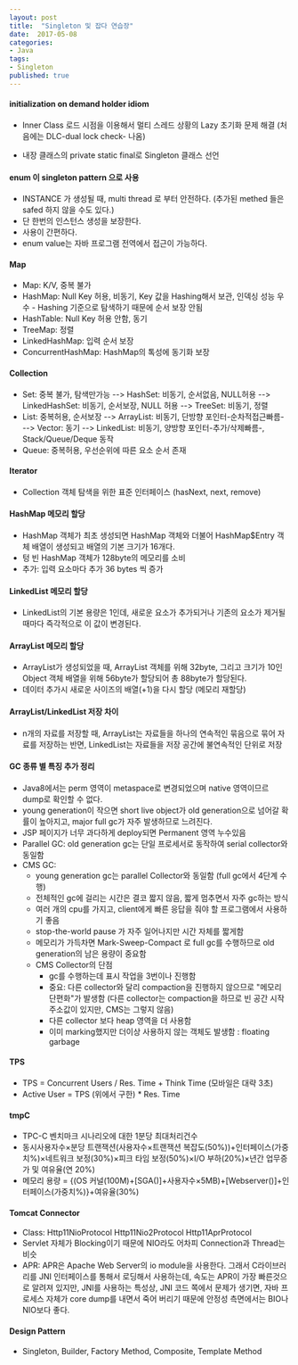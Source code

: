 ```yaml
---
layout: post
title:  "Singleton 및 잡다 연습장"
date:  2017-05-08
categories:
- Java
tags:
- Singleton
published: true
---
```

#### initialization on demand holder idiom

* Inner Class 로드 시점을 이용해서 멀티 스레드 상황의 Lazy 초기화 문제 해결 (처음에는 DLC-dual lock check- 나옴)
- 내장 클래스의 private static final로 Singleton 클래스 선언

#### enum 이 singleton pattern 으로 사용

* INSTANCE 가 생성될 때, multi thread 로 부터 안전하다. (추가된 methed 들은 safed 하지 않을 수도 있다.)
* 단 한번의 인스턴스 생성을 보장한다.
* 사용이 간편하다.
* enum value는 자바 프로그램 전역에서 접근이 가능하다.

#### Map
* Map: K/V, 중복 불가
* HashMap: Null Key 허용, 비동기, Key 값을 Hashing해서 보관, 인덱싱 성능 우수 - Hashing 기준으로 탐색하기 때문에 순서 보장 안됨
* HashTable: Null Key 허용 안함, 동기
* TreeMap: 정렬
* LinkedHashMap: 입력 순서 보장
* ConcurrentHashMap: HashMap의 톡성에 동기화 보장

#### Collection
* Set: 중복 불가, 탐색만가능 --> HashSet: 비동기, 순서없음, NULL허용 --> LinkedHashSet: 비동기, 순서보장, NULL 허용 --> TreeSet: 비동기, 정렬
* List: 중복허용, 순서보장 --> ArrayList: 비동기, 단방향 포인터-순차적접근빠름- --> Vector: 동기 --> LinkedList: 비동기, 양방향 포인터-추가/삭제빠름-, Stack/Queue/Deque 동작
* Queue: 중복허용, 우선순위에 따른 요소 순서 존재

#### Iterator
* Collection 객체 탐색을 위한 표준 인터페이스 (hasNext, next, remove)

#### HashMap 메모리 할당

* HashMap 객체가 최초 생성되면 HashMap 객체와 더불어 HashMap$Entry 객체 배열이 생성되고 배열의 기본 크기가 16개다.
* 텅 빈 HashMap 객체가 128byte의 메모리를 소비
* 추가: 입력 요소마다 추가 36 bytes 씩 증가

#### LinkedList 메모리 할당
* LinkedList의 기본 용량은 1인데, 새로운 요소가 추가되거나 기존의 요소가 제거될 때마다 즉각적으로 이 값이 변경된다.

#### ArrayList 메모리 할당
* ArrayList가 생성되었을 때, ArrayList 객체를 위해 32byte, 그리고 크기가 10인 Object 객체 배열을 위해 56byte가 할당되어 총 88byte가 할당된다.
* 데이터 추가시 새로운 사이즈의 배열(+1)을 다시 할당 (메모리 재할당)

#### ArrayList/LinkedList 저장 차이
* n개의 자료를 저장할 때, ArrayList는 자료들을 하나의 연속적인 묶음으로 묶어 자료를 저장하는 반면, LinkedList는 자료들을 저장 공간에 불연속적인 단위로 저장

#### GC 종류 별 특징 추가 정리

* Java8에서는 perm 영역이 metaspace로 변경되었으며 native 영역이므르 dump로 확인할 수 없다.
* young generation이 작으면 short live object가 old generation으로 넘어갈 확률이 높아지고, major full gc가 자주 발생하므로 느려진다.
* JSP 페이지가 너무 과다하게 deploy되면 Permanent 영역 누수있음
* Parallel GC: old generation gc는 단일 프로세서로 동작하여 serial collector와 동일함
* CMS GC:
   - young generation gc는 parallel Collector와 동일함 (full gc에서 4단계 수행)
   - 전체적인 gc에 걸리는 시간은 결코 짧지 않음, 짧게 멈추면서 자주 gc하는 방식
   - 여러 개의 cpu를 가지고, client에게 빠른 응답을 줘야 할 프로그램에서 사용하기 좋음
   - stop-the-world pause 가 자주 일어나지만 시간 자체를 짧게함
   - 메모리가 가득차면 Mark-Sweep-Compact 로 full gc를 수행하므로 old generation의 남은 용량이 중요함
   - CMS Collector의 단점
      - gc를 수행하는데 표시 작업을 3번이나 진행함
      - 중요: 다른 collector와 달리 compaction을 진행하지 않으므로 "메모리 단편화"가 발생함 (다른 collector는 compaction을 하므로 빈 공간 시작 주소값이 있지만, CMS는 그렇지 않음)
      - 다른 collector 보다 heap 영역을 더 사용함
      - 이미 marking했지만 더이상 사용하지 않는 객체도 발생함 : floating garbage

#### TPS

* TPS = Concurrent Users / Res. Time + Think Time (모바일은 대략 3초)
* Active User = TPS (위에서 구한) * Res. Time

#### tmpC

* TPC-C 벤치마크 시나리오에 대한 1분당 최대처리건수
* 동시사용자수×분당 트랜잭션(사용자수×트랜잭션 복잡도(50%))+인터페이스(가중치%)×네트워크 보정(30%)×피크 타임 보정(50%)×I/O 부하(20%)×년간 업무증가 및 여유율(연 20%)
* 메모리 용량 = {(OS 커널(100M)+[SGA()]+사용자수×5MB)+[Webserver()]+인터페이스(가중치%)}+여유율(30%)

#### Tomcat Connector

* Class: Http11NioProtocol		Http11Nio2Protocol		Http11AprProtocol
* Servlet 자체가 Blocking이기 때문에 NIO라도 어차피 Connection과 Thread는 비슷
* APR: APR은 Apache Web Server의 io module을 사용한다. 그래서 C라이브러리를 JNI 인터페이스를 통해서 로딩해서 사용하는데, 속도는 APR이 가장 빠른것으로 알려져 있지만, JNI를 사용하는 특성상, JNI 코드 쪽에서 문제가 생기면, 자바 프로세스 자체가 core dump를 내면서 죽어 버리기 때문에 안정성 측면에서는 BIO나 NIO보다 좋다.

#### Design Pattern

* Singleton, Builder, Factory Method, Composite, Template Method